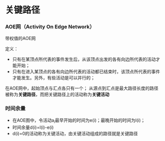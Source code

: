 # 关键路径

### AOE网（Activity On Edge Network）
带权值的AOE网

定义：
- 只有在某顶点所代表的事件发生后，从该顶点出发的各有向边所代表的活动才能开始；
- 只有在进入某顶点的各有向边所代表的活动都已结束时，该顶点所代表的事件才能发生。另外，有些活动是可以并行的；

在AOE网中，起始顶点与汇点各只有一个；
从源点到汇点是最大路径长度的路径被称为**关键路径**，而把关键路径上的活动称为**关键活动**


### 时间余量
- 在AOE图中，令活动a$_i$最早开始的时间为e(i)；最晚开始的时间为l(i)；
- 时间余量d(i)=l(i)-e(i)
- d(i)=0的活动称为关键活动，由关键活动组成的路径就是关键路径
<!--stackedit_data:
eyJoaXN0b3J5IjpbLTIwMDQwOTk0MzgsLTEwMTIxODY4ODcsMT
Y2NDY5OTY4OSwxNzEwNDY1NzE3XX0=
-->